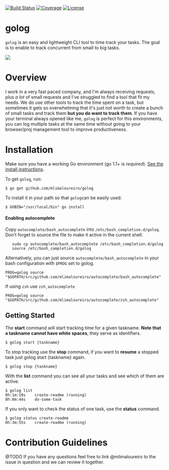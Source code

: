 [![Build Status](https://travis-ci.org/mlimaloureiro/golog.svg)](https://travis-ci.org/mlimaloureiro/golog)
[![Coverage](http://gocover.io/_badge/github.com/mlimaloureiro/golog?0)](http://gocover.io/github.com/mlimaloureiro/golog)
[![License](http://img.shields.io/:license-apache-blue.svg)](http://www.apache.org/licenses/LICENSE-2.0.html)

# golog
`golog` is an easy and lightweight CLI tool to time track your tasks. The goal is to enable to track concurrent from small to big tasks.

![](http://i.imgur.com/o2F0JbW.gif?1)

# Overview
I work in a very fast paced company, and I'm always receiving requests, plus *a lot* of small requests and I've struggled to find a tool that fit my needs. We do use other tools to track the time spent on a task, but sometimes it gets so overwhelming that it's just not worth to create a bunch of small tasks and track them **but you do want to track them**. If you have your terminal always opened like me, `golog` is perfect for this environments, you can log multiple tasks at the same time without going to your browser/proj management tool to improve productiveness.

# Installation
Make sure you have a working Go environment (go 1.1+ is *required*). [See the install instructions](http://golang.org/doc/install.html).

To get `golog`, run:
```
$ go get github.com/mlimaloureiro/golog
```

To install it in your path so that `golog`can be easily used:

```
$ GOBIN="/usr/local/bin" go install
```

#### Enabling autocomplete

Copy `autocomplete/bash_autocomplete` into `/etc/bash_completion.d/golog`.
Don't forget to source the file to make it active in the current shell.

```
   sudo cp autocomplete/bash_autocomplete /etc/bash_completion.d/golog
   source /etc/bash_completion.d/golog
```

Alternatively, you can just source `autocomplete/bash_autocomplete` in your bash configuration with `$PROG` set to golog.

```
PROG=golog source "$GOPATH/src/github.com/mlimaloureiro/autocomplete/bash_autocomplete"
```

If using `zsh` use `zsh_autocomplete`

```
PROG=golog source "$GOPATH/src/github.com/mlimaloureiro/autocomplete/zsh_autocomplete"
```

## Getting Started

The **start** command will start tracking time for a given taskname. **Note that a taskname cannot have white spaces**, they serve as identifiers.

```
$ golog start {taskname}
```

To stop tracking use the **stop** command, if you want to **resume** a stopped task just golog start {taskname} again.

```
$ golog stop {taskname}
```

With the **list** command you can see all your tasks and see which of them are active.

```
$ golog list
0h:1m:10s    create-readme (running)
0h:0m:44s    do-some-task
```

If you only want to check the status of one task, use the **status** command.

```
$ golog status create-readme
0h:3m:55s    create-readme (running)
```

# Contribution Guidelines
@TODO
If you have any questions feel free to link @mlimaloureiro to the issue in question and we can review it together.


